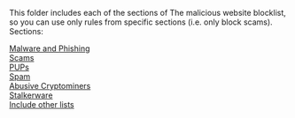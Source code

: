 This folder includes each of the sections of The malicious website blocklist, so you can use only rules from specific sections (i.e. only block scams).
Sections:

[Malware and Phishing](./Malware%20and%20Phishing)<br>
[Scams](./Scams)<br>
[PUPs](./PUPs)<br>
[Spam](./Spam)<br>
[Abusive Cryptominers](./Abusive%20Cryptominers)<br>
[Stalkerware](./Stalkerware)<br>
[Include other lists](./Include%20other%20lists)<br>
